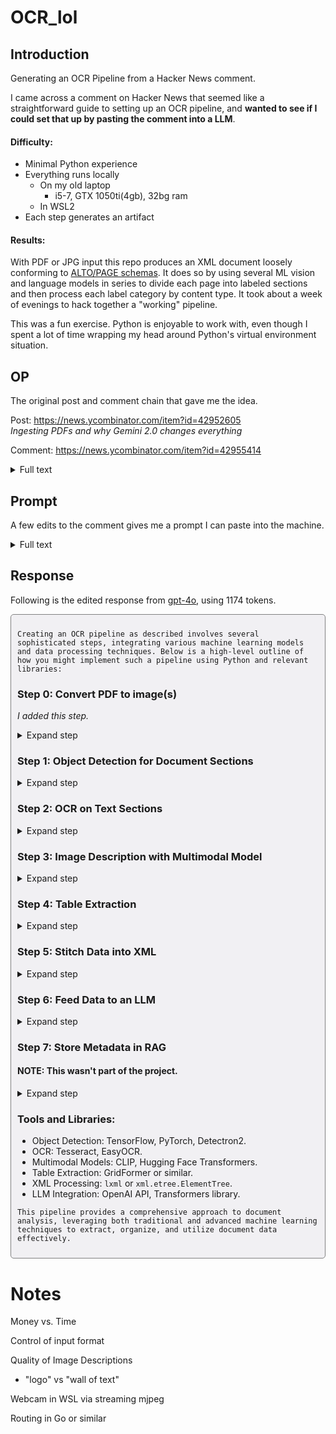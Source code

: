 # OCR_lol

## Introduction

Generating an OCR Pipeline from a Hacker News comment.

I came across a comment on Hacker News that seemed like a straightforward guide to setting up an OCR pipeline, 
and **wanted to see if I could set that up by pasting the comment into a LLM**.

#### Difficulty:
   - Minimal Python experience
   - Everything runs locally
      - On my old laptop
         - i5-7, GTX 1050ti(4gb), 32bg ram
      - In WSL2
   - Each step generates an artifact

#### Results:
 
With PDF or JPG input this repo produces an XML document loosely conforming to [ALTO/PAGE schemas](https://kbnlresearch.github.io/xml-workshop/6_xmlformats_intro.html).
It does so by using several ML vision and language models in series to divide each page into labeled sections and then process each label category by content type.
It took about a week of evenings to hack together a "working" pipeline.  

This was a fun exercise. Python is enjoyable to work with, even though I spent a lot of time wrapping my head around Python's virtual environment situation.


## OP

The original post and comment chain that gave me the idea.

Post: https://news.ycombinator.com/item?id=42952605  
*Ingesting PDFs and why Gemini 2.0 changes everything*


Comment: https://news.ycombinator.com/item?id=42955414

<details>
<summary>Full text</summary>

```
This is using exactly the wrong tools at every stage of the OCR pipeline, and the cost is astronomical as a result.
You don't use multimodal models to extract a wall of text from an image. They hallucinate constantly the second you get past perfect 100% high-fidelity images.

You use an object detection model trained on documents to find the bounding boxes of each document section as _images_; each bounding box comes with a confidence score for free.

You then feed each box of text to a regular OCR model, also gives you a confidence score along with each prediction it makes.

You feed each image box into a multimodal model to describe what the image is about.

For tables, use a specialist model that does nothing but extract tables—models like GridFormer that aren't hyped to hell and back.

You then stitch everything together in an XML file because Markdown is for human consumption.

You now have everything extracted with flat XML markup for each category the object detection model knows about, along with multiple types of probability metadata for each bounding box, each letter, and each table cell.

You can now start feeding this data programmatically into an LLM to do _text_ processing, where you use the XML to control what parts of the document you send to the LLM.

You then get chunking with location data and confidence scores of every part of the document to put as meta data into the RAG store.

I've build a system that read 500k pages _per day_ using the above completely locally on a machine that cost $20k.
```
</details>



## Prompt

A few edits to the comment gives me a prompt I can paste into the machine.

<details>
<summary>Full text</summary>

```
Help me create an OCR pipeline from these directions:
 
 
You use an object detection model trained on documents to find the bounding boxes of each document section as images and each bounding box comes with a confidence score for free.
 
You then feed each box of text to a regular OCR model, also giving you a confidence score along with each prediction it makes.
 
You feed each image box into a multimodal model to describe what the image is about.
 
For tables, use a specialist model that does nothing but extract tables—models like GridFormer
 
You then stitch everything together in an XML file
 
You now have everything extracted with flat XML markup for each category the object detection model knows about, along with multiple types of probability metadata for each bounding box, each letter, and each table cell.
 
You can now start feeding this data programmatically into an LLM to do text processing, where you use the XML to control what parts of the document you send to the LLM.
 
You then get chunking with location data and confidence scores of every part of the document to put as meta data into the RAG store.
```

</details>

## Response

Following is the edited response from [gpt-4o](https://platform.openai.com/docs/models#gpt-4o), using 1174 tokens.

<div style="background-color:rgba(35, 10, 56, 0.05); border: 1px solid gray; border-radius: 5px; padding: 10px;">

```
Creating an OCR pipeline as described involves several sophisticated steps, integrating various machine learning models and data processing techniques. Below is a high-level outline of how you might implement such a pipeline using Python and relevant libraries:
```

### Step 0: Convert PDF to image(s)

*I added this step.*

<details>
<summary>
Expand step
</summary>

1. **Install Imagemagick and do This**: 
    ```sh
    convert -density 300 -channel RGB input/Weick2005.pdf input/weick.jpg
    ```

2. **Or Something Like This**:

    ```python
    from wand.image import Image
    with Image(filename='input/Test.pdf', resolution=300) as img:
        img.colorspace = 'rgb'
        img.save(filename='input/test.jpg')
    ```
</details>

### Step 1: Object Detection for Document Sections
<details>
<summary>
Expand step
</summary>

1. **Load Object Detection Model**: Use a pre-trained object detection model (e.g., YOLO, Faster R-CNN) suitable for detecting document sections.

    ```python
    model = YOLO('yolov8m-doclaynet.pt')
    ```

2. **Detect Document Sections**:
   - Input: Document image.
   - Output: Bounding boxes with confidence scores for each detected section.
   
   ```python
    img = cv2.imread('path/to/your_image.jpg', cv2.IMREAD_COLOR)
    result = model.predict(img)[0]
    print(result.boxes, result.scores)
   ```
</details>
   

### Step 2: OCR on Text Sections
<details>
<summary>
Expand step
</summary>

1. **Load OCR Model**: Use a robust OCR library like Tesseract or a deep learning-based OCR model (e.g., EasyOCR).

2. **Extract Text from Bounding Boxes**:
   - Loop through detected text sections and apply OCR.
   - Collect text with confidence scores for each section.

   ```python
   import pytesseract

   for box in text_boxes:
       x, y, w, h = box
       section_image = document_image[y:y+h, x:x+w]
       text_data = pytesseract.image_to_data(section_image, output_type=pytesseract.Output.DICT)
       section_text = text_data['text']
       ocr_confidences = text_data['conf']
   ```
</details>

### Step 3: Image Description with Multimodal Model
<details>
<summary>
Expand step
</summary>

1. **Load Multimodal Model**: Use a model like CLIP or another multimodal model to describe images.

2. **Describe Image Sections**:
   - Input: Image sections.
   - Output: Descriptions with confidence scores.

   ```python
   multimodal_model = load_multimodal_model()
   for box in image_boxes:
       x, y, w, h = box
       image_section = document_image[y:y+h, x:x+w]
       description, confidence = multimodal_model.describe(image_section)
   ```
</details>

### Step 4: Table Extraction
<details>
<summary>
Expand step
</summary>

1. **Load Table Extraction Model**: Use a specialized table extraction model like GridFormer.

2. **Extract Tables**:
   - Input: Document image or specific sections.
   - Output: Table data with confidence scores.

   ```python
   table_model = load_table_extraction_model()
   tables = table_model.extract(document_image)
   ```
</details>


### Step 5: Stitch Data into XML

<details>
<summary>
Expand step
</summary>

1. **Create XML Structure**: Organize extracted data into an XML format.

2. **Add Metadata**:
   - Include bounding box locations, confidence scores, and text data.

   ```python
   from lxml import etree

   root = etree.Element("Document")
   # Add sections with metadata
   for section in sections:
       section_elem = etree.SubElement(root, "Section")
       etree.SubElement(section_elem, "Text").text = section_text
       etree.SubElement(section_elem, "Confidence").text = str(ocr_confidences)

   # Add more elements for images, tables, etc.
   ```
</details>

### Step 6: Feed Data to an LLM
<details>
<summary>
Expand step
</summary>

1. **Prepare Data for LLM**: Use XML to select specific sections of the document for processing.

2. **Integrate with LLM**: Use an API or library like OpenAI's GPT to process text.

   ```python
   # Example pseudo-code for LLM interaction
   llm_response = llm_model.process(xml_data)
   ```
</details>

### Step 7: Store Metadata in RAG

#### NOTE: This wasn't part of the project.

<details>
<summary>
Expand step
</summary>

1. **Organize for Retrieval-Augmented Generation (RAG)**:
   - Structure data with metadata for efficient retrieval and processing.

2. **Store in RAG System**:
   - Metadata includes confidence scores, text, location information.

   ```python
   rag_store = RAGStore()
   rag_store.store(xml_with_metadata)
   ```
</details>

### Tools and Libraries:
- Object Detection: TensorFlow, PyTorch, Detectron2.
- OCR: Tesseract, EasyOCR.
- Multimodal Models: CLIP, Hugging Face Transformers.
- Table Extraction: GridFormer or similar.
- XML Processing: `lxml` or `xml.etree.ElementTree`.
- LLM Integration: OpenAI API, Transformers library.

```
This pipeline provides a comprehensive approach to document analysis, leveraging both traditional and advanced machine learning techniques to extract, organize, and utilize document data effectively.
```

</div>

# Notes

Money vs. Time

Control of input format

Quality of Image Descriptions
   - "logo" vs "wall of text"

Webcam in WSL via streaming mjpeg

Routing in Go or similar